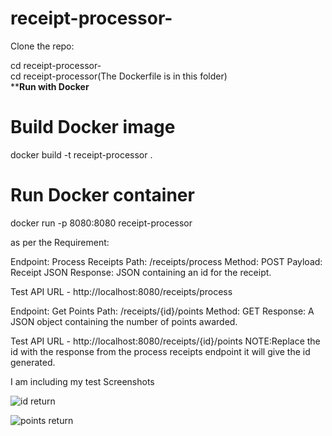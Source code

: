 # receipt-processor-


Clone the repo: <br />

cd receipt-processor- <br />
cd receipt-processor(The Dockerfile is in this folder) <br />
****Run with Docker**
# Build Docker image
docker build -t receipt-processor .
# Run Docker container
docker run -p 8080:8080 receipt-processor


as per the Requirement:

Endpoint: Process Receipts
Path: /receipts/process
Method: POST
Payload: Receipt JSON
Response: JSON containing an id for the receipt.

Test API URL - http://localhost:8080/receipts/process


Endpoint: Get Points
Path: /receipts/{id}/points
Method: GET
Response: A JSON object containing the number of points awarded.

Test API URL - http://localhost:8080/receipts/{id}/points
NOTE:Replace the id with the response from the process receipts endpoint it will give the id generated.

I am including my test Screenshots

![id return](https://github.com/user-attachments/assets/b1b02331-a8cd-4caf-833d-caa0aba51bf7)

![points return](https://github.com/user-attachments/assets/8aaa6db3-6656-4fea-941e-fed433e81966)
